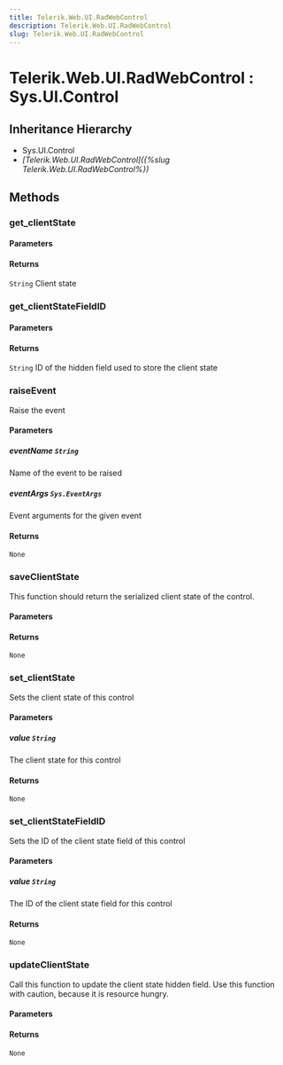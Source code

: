 ```yaml
---
title: Telerik.Web.UI.RadWebControl
description: Telerik.Web.UI.RadWebControl
slug: Telerik.Web.UI.RadWebControl
---
```


# Telerik.Web.UI.RadWebControl : Sys.UI.Control 

## Inheritance Hierarchy

* Sys.UI.Control
* *[Telerik.Web.UI.RadWebControl]({%slug Telerik.Web.UI.RadWebControl%})*


## Methods

###  get_clientState

#### Parameters

#### Returns

`String`  Client state 

### get_clientStateFieldID

#### Parameters

#### Returns

`String`  ID of the hidden field used to store the client state 

### raiseEvent

Raise the event

#### Parameters

##### eventName `String`

 Name of the event to be raised 

##### eventArgs `Sys.EventArgs`

 Event arguments for the given event 

#### Returns

`None` 

### saveClientState

This function should return the serialized client state of the control.

#### Parameters

#### Returns

`None` 

### set_clientState

Sets the client state of this control

#### Parameters

##### value `String`

The client state for this control

#### Returns

`None` 

### set_clientStateFieldID

Sets the ID of the client state field of this control

#### Parameters

##### value `String`

The ID of the client state field for this control

#### Returns

`None` 

### updateClientState

Call this function to update the client state hidden field. Use this function with caution, because it is resource hungry.

#### Parameters

#### Returns

`None` 



